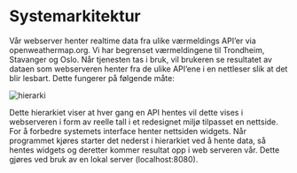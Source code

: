 # Systemarkitektur #

Vår webserver henter realtime data fra ulike værmeldings API’er via openweathermap.org. Vi har begrenset værmeldingene til Trondheim, Stavanger og Oslo. Når tjenesten tas i bruk, vil brukeren se resultatet av dataen som webserveren henter fra de ulike API’ene i en nettleser slik at det blir lesbart. Dette fungerer på følgende måte:

![hierarki](https://user-images.githubusercontent.com/35768318/39866180-da325cf4-544f-11e8-84a2-f20258ee5101.png)  

Dette hierarkiet viser at hver gang en API hentes vil dette vises i webserveren i form av reelle tall i et redesignet miljø tilpasset en nettside. For å forbedre systemets interface henter nettsiden widgets. Når programmet kjøres starter det nederst i hierarkiet ved å hente data, så hentes widgets og deretter kommer resultat opp i web serveren vår. Dette gjøres ved bruk av en lokal server (localhost:8080).  
